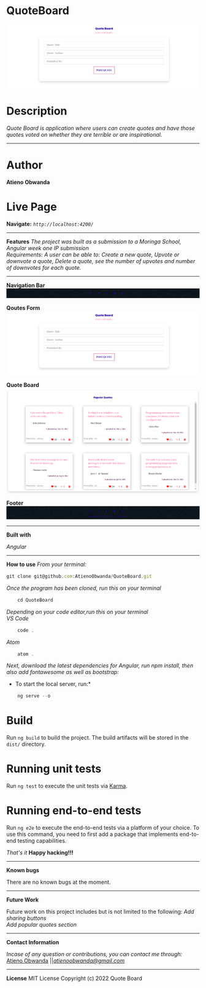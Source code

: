  # QuoteBoard
![Alt text](/src/assets/main.png?raw=true "Optional Title")


# Description
*Quote Board is application where users can create quotes and have those quotes voted on whether they are terrible or are inspirational.*
****
# Author
 **Atieno Obwanda**

# Live Page

**Navigate:** *`http://localhost:4200/`*

****
**Features**
*The project was built as a submission to a Moringa School, Angular week one IP submission* <br/>
*Requirements: A user can be able to: Create a new quote, Upvote or downvote a quote, Delete a quote, see the number of upvotes and number of downvotes for each quote.*
****

**Navigation Bar**
![Alt text](/src/assets/nav.png?raw=true "Optional Title")

**Qoutes Form**
![Alt text](/src/assets/main.png?raw=true "Optional Title")

**Quote Board**
![Alt text](/src/assets/qb2.png?raw=true "Optional Title")

**Footer**
![Alt text](/src/assets/footer.png?raw=true "Optional Title")
****
**Built with**

*Angular*
****

**How to use**
*From your terminal:* </br>
```js
git clone git@github.com:AtienoObwanda/QuoteBoard.git
```
*Once the program has been cloned, run this on your terminal* </br>
```js
    cd QuoteBoard
```
*Depending on your code editor,run this on your terminal* </br>
*VS Code*
```js
    code .
```
*Atom* 
```js
    atom .
```
*Next, download the latest dependencies for Angular, run npm install, then also add fontawesome as well as bootstrap:* </br>
* To start the local server, run:*
```js
    ng serve --o
```

# Build

Run `ng build` to build the project. The build artifacts will be stored in the `dist/` directory.

# Running unit tests

Run `ng test` to execute the unit tests via [Karma](https://karma-runner.github.io).

# Running end-to-end tests

Run `ng e2e` to execute the end-to-end tests via a platform of your choice. To use this command, you need to first add a package that implements end-to-end testing capabilities.

*That's it* **Happy hacking!!!**

****

**Known bugs**

There are no known bugs at the moment.</br>
****
 **Future Work**

Future work on this project includes but is not limited to the following:
*Add sharing buttons* <br/>
*Add popular quotes section*
****
**Contact Information**

*Incase of any question or contributions, you can contact me through:*
 [Atieno Obwanda](https://github.com/AtienoObwanda) ||*atienoobwanda@gmail.com* </br>

****

 **License**
MIT License
Copyright (c) 2022 Quote Board